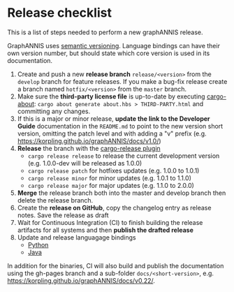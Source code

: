 # Release checklist

This is a list of steps needed to perform a new graphANNIS release.

GraphANNIS uses [semantic versioning](https://semver.org/).
Language bindings can have their own version number, but should state which core version is used in its documentation.

1. Create and push a new **release branch** `release/<version>` from the `develop` branch for feature releases. If you make a bug-fix release create a branch named `hotfix/<version>` from the `master` branch.
2. Make sure the **third-party license file** is up-to-date by executing [cargo-about](https://crates.io/crates/cargo-about): `cargo about generate about.hbs > THIRD-PARTY.html` and committing any changes.
3. If this is a major or minor release, **update the link to the Developer Guide** documentation in the `README.md` to point to the new version short version, omitting the patch level and with adding a "v" prefix (e.g. https://korpling.github.io/graphANNIS/docs/v1.0/)
4. **Release** the branch with the [cargo-release plugin](https://crates.io/crates/cargo-release)
   - `cargo release release` to release the current development version (e.g. 1.0.0-dev will be released as 1.0.0)
   - `cargo release patch` for hotfixes updates (e.g. 1.0.0 to 1.0.1)
   - `cargo release minor` for minor updates (e.g. 1.0.1 to 1.1.0)
   - `cargo release major` for major updates (e.g. 1.1.0 to 2.0.0)
5. **Merge** the release branch both into the master and develop branch then delete the release branch.
6.  Create the **release on GitHub**, copy the changelog entry as release notes. Save the release as draft
7.  Wait for Continuous Integration (CI) to finish building the release artifacts for all systems and then **publish the drafted release**
8.  Update and release languagage bindings 
    -  [Python](https://github.com/korpling/graphANNIS-python#release-process)
    -  [Java](https://github.com/korpling/graphANNIS-java#release-process)

In addition for the binaries, CI will also build and publish the documentation using the gh-pages branch and a sub-folder `docs/<short-version>`, e.g. https://korpling.github.io/graphANNIS/docs/v0.22/.
